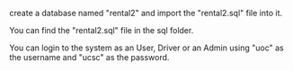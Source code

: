 create a database named "rental2" and import the "rental2.sql" file into it. 

You can find the "rental2.sql" file in the sql folder.


You can login to the system as an User, Driver or an Admin using "uoc" as the username and "ucsc" as the password.
